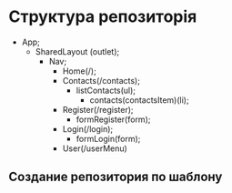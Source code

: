 # Структура репозиторія

- App;
  - SharedLayout (outlet);
    - Nav;
      - Home(/);
      - Contacts(/contacts);
        - listContacts(ul);
          - contacts(contactsItem)(li);
      - Register(/register);
        - formRegister(form);
      - Login(/login);
        - formLogin(form);
      - User(/userMenu)

## Создание репозитория по шаблону
